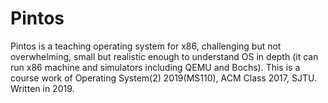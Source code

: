 # Pintos
Pintos is a teaching operating system for x86, challenging but not overwhelming, small but realistic enough to understand OS in depth (it can run x86 machine and simulators including QEMU and Bochs). 
This is a course work of Operating System(2) 2019(MS110), ACM Class 2017, SJTU. Written in 2019.
